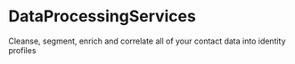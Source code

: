 # DataProcessingServices
Cleanse, segment, enrich and correlate all of your contact data into identity profiles
